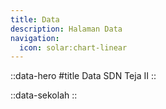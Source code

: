 ```yaml
---
title: Data
description: Halaman Data
navigation:
  icon: solar:chart-linear
---
```


::data-hero
#title
Data SDN Teja II
::

::data-sekolah
::
